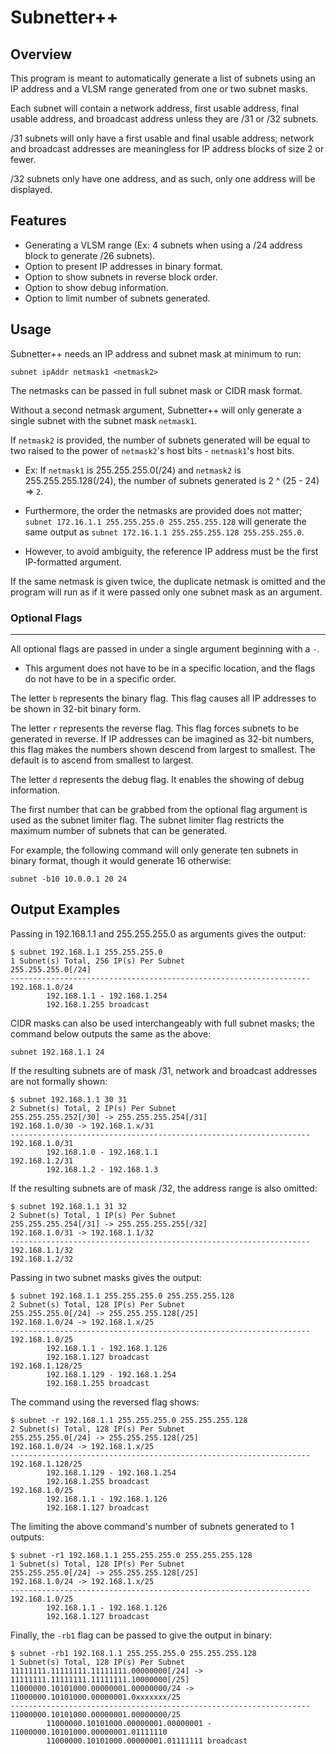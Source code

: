 # Subnetter++

## Overview

This program is meant to automatically generate a list of subnets using an IP address and a VLSM range generated from one or two subnet masks.

Each subnet will contain a network address, first usable address, final usable address, and broadcast address unless they are /31 or /32 subnets.

/31 subnets will only have a first usable and final usable address; network and broadcast addresses are meaningless for IP address blocks of size 2 or fewer.

/32 subnets only have one address, and as such, only one address will be displayed.

## Features

- Generating a VLSM range (Ex: 4 subnets when using a /24 address block to generate /26 subnets).
- Option to present IP addresses in binary format.
- Option to show subnets in reverse block order.
- Option to show debug information.
- Option to limit number of subnets generated.

## Usage

Subnetter++ needs an IP address and subnet mask at minimum to run:

`subnet ipAddr netmask1 <netmask2>`

The netmasks can be passed in full subnet mask or CIDR mask format.

Without a second netmask argument, Subnetter++ will only generate a single subnet with the subnet mask `netmask1`.

If `netmask2` is provided, the number of subnets generated will be equal to two raised to the power of `netmask2`'s host bits - `netmask1`'s host bits.

- Ex: If `netmask1` is 255.255.255.0(/24) and `netmask2` is 255.255.255.128(/24), the number of subnets generated is 2 ^ (25 - 24) => `2`.

- Furthermore, the order the netmasks are provided does not matter; `subnet 172.16.1.1 255.255.255.0 255.255.255.128` will generate the same output as `subnet 172.16.1.1 255.255.255.128 255.255.255.0`.

- However, to avoid ambiguity, the reference IP address must be the first IP-formatted argument.

If the same netmask is given twice, the duplicate netmask is omitted and the program will run as if it were passed only one subnet mask as an argument.

### Optional Flags
---
All optional flags are passed in under a single argument beginning with a `-`.
- This argument does not have to be in a specific location, and the flags do not have to be in a specific order.

The letter `b` represents the binary flag. This flag causes all IP addresses to be shown in 32-bit binary form.

The letter `r` represents the reverse flag. This flag forces subnets to be generated in reverse. If IP addresses can be imagined as 32-bit numbers, this flag makes the numbers shown descend from largest to smallest. The default is to ascend from smallest to largest.

The letter `d` represents the debug flag. It enables the showing of debug information.

The first number that can be grabbed from the optional flag argument is used as the subnet limiter flag. The subnet limiter flag restricts the maximum number of subnets that can be generated.

For example, the following command will only generate ten subnets in binary format, though it would generate 16 otherwise:

`subnet -b10 10.0.0.1 20 24`


## Output Examples

Passing in 192.168.1.1 and 255.255.255.0 as arguments gives the output:
```
$ subnet 192.168.1.1 255.255.255.0
1 Subnet(s) Total, 256 IP(s) Per Subnet
255.255.255.0[/24]
-------------------------------------------------------------------
192.168.1.0/24
        192.168.1.1 - 192.168.1.254
        192.168.1.255 broadcast
```

CIDR masks can also be used interchangeably with full subnet masks; the command below outputs the same as the above:

`subnet 192.168.1.1 24`

If the resulting subnets are of mask /31, network and broadcast addresses are not formally shown:
```
$ subnet 192.168.1.1 30 31
2 Subnet(s) Total, 2 IP(s) Per Subnet
255.255.255.252[/30] -> 255.255.255.254[/31]
192.168.1.0/30 -> 192.168.1.x/31
-------------------------------------------------------------------
192.168.1.0/31
        192.168.1.0 - 192.168.1.1
192.168.1.2/31
        192.168.1.2 - 192.168.1.3
```

If the resulting subnets are of mask /32, the address range is also omitted:
```
$ subnet 192.168.1.1 31 32
2 Subnet(s) Total, 1 IP(s) Per Subnet
255.255.255.254[/31] -> 255.255.255.255[/32]
192.168.1.0/31 -> 192.168.1.1/32
-------------------------------------------------------------------
192.168.1.1/32
192.168.1.2/32
```

Passing in two subnet masks gives the output:
```
$ subnet 192.168.1.1 255.255.255.0 255.255.255.128
2 Subnet(s) Total, 128 IP(s) Per Subnet
255.255.255.0[/24] -> 255.255.255.128[/25]
192.168.1.0/24 -> 192.168.1.x/25
-------------------------------------------------------------------
192.168.1.0/25
        192.168.1.1 - 192.168.1.126
        192.168.1.127 broadcast
192.168.1.128/25
        192.168.1.129 - 192.168.1.254
        192.168.1.255 broadcast
```

The command using the reversed flag shows:
```
$ subnet -r 192.168.1.1 255.255.255.0 255.255.255.128
2 Subnet(s) Total, 128 IP(s) Per Subnet
255.255.255.0[/24] -> 255.255.255.128[/25]
192.168.1.0/24 -> 192.168.1.x/25
-------------------------------------------------------------------
192.168.1.128/25
        192.168.1.129 - 192.168.1.254
        192.168.1.255 broadcast
192.168.1.0/25
        192.168.1.1 - 192.168.1.126
        192.168.1.127 broadcast
```

The limiting the above command's number of subnets generated to 1 outputs:
```
$ subnet -r1 192.168.1.1 255.255.255.0 255.255.255.128
1 Subnet(s) Total, 128 IP(s) Per Subnet
255.255.255.0[/24] -> 255.255.255.128[/25]
192.168.1.0/24 -> 192.168.1.x/25
-------------------------------------------------------------------
192.168.1.0/25
        192.168.1.1 - 192.168.1.126
        192.168.1.127 broadcast
```

Finally, the `-rb1` flag can be passed to give the output in binary:
```
$ subnet -rb1 192.168.1.1 255.255.255.0 255.255.255.128
1 Subnet(s) Total, 128 IP(s) Per Subnet
11111111.11111111.11111111.00000000[/24] -> 11111111.11111111.11111111.10000000[/25]
11000000.10101000.00000001.00000000/24 -> 11000000.10101000.00000001.0xxxxxxx/25
-------------------------------------------------------------------
11000000.10101000.00000001.00000000/25
        11000000.10101000.00000001.00000001 - 11000000.10101000.00000001.01111110
        11000000.10101000.00000001.01111111 broadcast
```